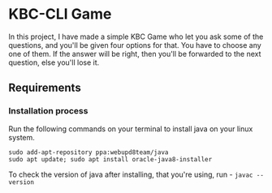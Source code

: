 # KBC-CLI Game

In this project, I have made a simple KBC Game who let you ask some of the questions, and you'll be given four options for that. You have to choose any one of them. If the answer will be right, then you'll be forwarded to the next question, else you'll lose it.

## Requirements
### Installation process 

Run the following commands on your terminal to install java on your linux system.

```
sudo add-apt-repository ppa:webupd8team/java
sudo apt update; sudo apt install oracle-java8-installer
```

To check the version of java after installing, that you're using, run -
`javac --version`
